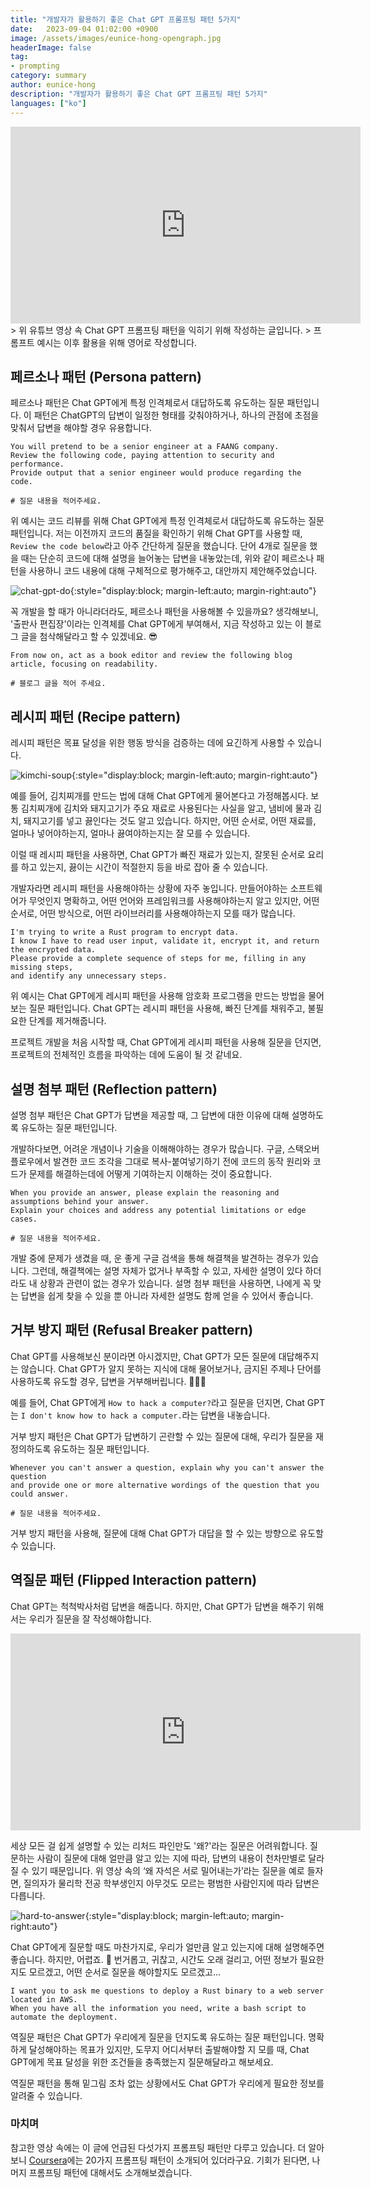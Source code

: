 ```yaml
---
title: "개발자가 활용하기 좋은 Chat GPT 프롬프팅 패턴 5가지" 
date:   2023-09-04 01:02:00 +0900
image: /assets/images/eunice-hong-opengraph.jpg
headerImage: false
tag:
- prompting
category: summary
author: eunice-hong
description: "개발자가 활용하기 좋은 Chat GPT 프롬프팅 패턴 5가지"
languages: ["ko"]
---
```



<iframe width="560" height="315" src="https://www.youtube.com/embed/WRkig3VeRLY?si=hvKzEL8rOl6Eomb6" title="YouTube video player" frameborder="0" allow="accelerometer; autoplay; clipboard-write; encrypted-media; gyroscope; picture-in-picture; web-share" allowfullscreen></iframe>
> 위 유튜브 영상 속 Chat GPT 프롬프팅 패턴을 익히기 위해 작성하는 글입니다.
> 프롬프트 예시는 이후 활용을 위해 영어로 작성합니다.

## 페르소나 패턴 (Persona pattern)

페르소나 패턴은 Chat GPT에게 특정 인격체로서 대답하도록 유도하는 질문 패턴입니다.
이 패턴은 ChatGPT의 답변이 일정한 형태를 갖춰야하거나, 하나의 관점에 초점을 맞춰서 답변을 해야할 경우 유용합니다. 


```text
You will pretend to be a senior engineer at a FAANG company. 
Review the following code, paying attention to security and performance. 
Provide output that a senior engineer would produce regarding the code. 

# 질문 내용을 적어주세요.
```

위 예시는 코드 리뷰를 위해 Chat GPT에게 특정 인격체로서 대답하도록 유도하는 질문 패턴입니다.
저는 이전까지 코드의 품질을 확인하기 위해 Chat GPT를 사용할 때, `Review the code below`라고 아주 간단하게 질문을 했습니다.
단어 4개로 질문을 했을 때는 단순히 코드에 대해 설명을 늘어놓는 답변을 내놓았는데,
위와 같이 페르소나 패턴을 사용하니 코드 내용에 대해 구체적으로 평가해주고, 대안까지 제안해주었습니다.

![chat-gpt-do](https://giphy.com/gifs/pudgypenguins-internet-bard-chatgpt-0lGd2OXXHe4tFhb7Wh){:style="display:block; margin-left:auto; margin-right:auto"}

꼭 개발을 할 때가 아니라더라도, 페르소나 패턴을 사용해볼 수 있을까요?
생각해보니, '출판사 편집장'이라는 인격체를 Chat GPT에게 부여해서, 지금 작성하고 있는 이 블로그 글을 첨삭해달라고 할 수 있겠네요. 
😎

```text
From now on, act as a book editor and review the following blog article, focusing on readability.

# 블로그 글을 적어 주세요.
```

## 레시피 패턴 (Recipe pattern)

레시피 패턴은 목표 달성을 위한 행동 방식을 검증하는 데에 요긴하게 사용할 수 있습니다.

![kimchi-soup](https://media.giphy.com/media/JR6vxmWsXIE3TuPQkQ/giphy.gif){:style="display:block; margin-left:auto; margin-right:auto"}

예를 들어, 김치찌개를 만드는 법에 대해 Chat GPT에게 물어본다고 가정해봅시다.
보통 김치찌개에 김치와 돼지고기가 주요 재료로 사용된다는 사실을 알고, 냄비에 물과 김치, 돼지고기를 넣고 끓인다는 것도 알고 있습니다.
하지만, 어떤 순서로, 어떤 재료를, 얼마나 넣어야하는지, 얼마나 끓여야하는지는 잘 모를 수 있습니다.

이럴 때 레시피 패턴을 사용하면, Chat GPT가 빠진 재료가 있는지, 잘못된 순서로 요리를 하고 있는지, 
끓이는 시간이 적절한지 등을 바로 잡아 줄 수 있습니다.

개발자라면 레시피 패턴을 사용해야하는 상황에 자주 놓입니다.
만들어야하는 소프트웨어가 무엇인지 명확하고, 어떤 언어와 프레임워크를 사용해야하는지 알고 있지만,
어떤 순서로, 어떤 방식으로, 어떤 라이브러리를 사용해야하는지 모를 때가 많습니다.

```text
I'm trying to write a Rust program to encrypt data. 
I know I have to read user input, validate it, encrypt it, and return the encrypted data. 
Please provide a complete sequence of steps for me, filling in any missing steps, 
and identify any unnecessary steps.
```

위 예시는 Chat GPT에게 레시피 패턴을 사용해 암호화 프로그램을 만드는 방법을 물어보는 질문 패턴입니다.
Chat GPT는 레시피 패턴을 사용해, 빠진 단계를 채워주고, 불필요한 단계를 제거해줍니다.

프로젝트 개발을 처음 시작할 때, Chat GPT에게 레시피 패턴을 사용해 질문을 던지면,
프로젝트의 전체적인 흐름을 파악하는 데에 도움이 될 것 같네요.


## 설명 첨부 패턴 (Reflection pattern)

설명 첨부 패턴은 Chat GPT가 답변을 제공할 때, 그 답변에 대한 이유에 대해 설명하도록 유도하는 질문 패턴입니다.

개발하다보면, 어려운 개념이나 기술을 이해해야하는 경우가 많습니다.
구글, 스택오버플로우에서 발견한 코드 조각을 그대로 복사-붙여넣기하기 전에 
코드의 동작 원리와 코드가 문제를 해결하는데에 어떻게 기여하는지 이해하는 것이 중요합니다.

```text
When you provide an answer, please explain the reasoning and assumptions behind your answer. 
Explain your choices and address any potential limitations or edge cases.

# 질문 내용을 적어주세요.
```

개발 중에 문제가 생겼을 때, 운 좋게 구글 검색을 통해 해결책을 발견하는 경우가 있습니다.
그런데, 해결책에는 설명 자체가 없거나 부족할 수 있고, 자세한 설명이 있다 하더라도 내 상황과 관련이 없는 경우가 있습니다.
설명 첨부 패턴을 사용하면, 나에게 꼭 맞는 답변을 쉽게 찾을 수 있을 뿐 아니라 자세한 설명도 함께 얻을 수 있어서 좋습니다. 

## 거부 방지 패턴 (Refusal Breaker pattern)

Chat GPT를 사용해보신 분이라면 아시겠지만, Chat GPT가 모든 질문에 대답해주지는 않습니다.
Chat GPT가 알지 못하는 지식에 대해 물어보거나, 금지된 주제나 단어를 사용하도록 유도할 경우,
답변을 거부해버립니다. 🙈🙉🙊

예를 들어, Chat GPT에게 `How to hack a computer?`라고 질문을 던지면,
Chat GPT는 `I don't know how to hack a computer.`라는 답변을 내놓습니다.

거부 방지 패턴은 Chat GPT가 답변하기 곤란할 수 있는 질문에 대해, 우리가 질문을 재정의하도록 유도하는 질문 패턴입니다.

```text
Whenever you can't answer a question, explain why you can't answer the question 
and provide one or more alternative wordings of the question that you could answer.

# 질문 내용을 적어주세요.
```

거부 방지 패턴을 사용해, 질문에 대해 Chat GPT가 대답을 할 수 있는 방향으로 유도할 수 있습니다.


## 역질문 패턴 (Flipped Interaction pattern)

Chat GPT는 척척박사처럼 답변을 해줍니다.
하지만, Chat GPT가 답변을 해주기 위해서는 우리가 질문을 잘 작성해야합니다.

<iframe width="560" height="315" src="https://www.youtube.com/embed/MO0r930Sn_8?si=c2Xy7UraueGeG1YJ" title="YouTube video player" frameborder="0" allow="accelerometer; clipboard-write; encrypted-media; gyroscope; picture-in-picture; web-share" allowfullscreen></iframe>

세상 모든 걸 쉽게 설명할 수 있는 리처드 파인만도 '왜?'라는 질문은 어려워합니다.
질문하는 사람이 질문에 대해 얼만큼 알고 있는 지에 따라, 답변의 내용이 천차만별로 달라질 수 있기 때문입니다.
위 영상 속의 ‘왜 자석은 서로 밀어내는가’라는 질문을 예로 들자면, 
질의자가 물리학 전공 학부생인지 아무것도 모르는 평범한 사람인지에 따라 답변은 다릅니다.

![hard-to-answer](https://media.giphy.com/media/aKsalVFVKsFxf4MueH/giphy.gif){:style="display:block; margin-left:auto; margin-right:auto"}

Chat GPT에게 질문할 때도 마찬가지로, 우리가 얼만큼 알고 있는지에 대해 설명해주면 좋습니다.
하지만, 어렵죠. 🤦
번거롭고, 귀찮고, 시간도 오래 걸리고, 어떤 정보가 필요한지도 모르겠고, 어떤 순서로 질문을 해야할지도 모르겠고...

```text
I want you to ask me questions to deploy a Rust binary to a web server located in AWS. 
When you have all the information you need, write a bash script to automate the deployment.
```

역질문 패턴은 Chat GPT가 우리에게 질문을 던지도록 유도하는 질문 패턴입니다.
명확하게 달성해야하는 목표가 있지만, 도무지 어디서부터 출발해야할 지 모를 때,
Chat GPT에게 목표 달성을 위한 조건들을 충족했는지 질문해달라고 해보세요.

역질문 패턴을 통해 밑그림 조차 없는 상황에서도 Chat GPT가 우리에게 필요한 정보를 알려줄 수 있습니다.

### 마치며

참고한 영상 속에는 이 글에 언급된 다섯가지 프롬프팅 패턴만 다루고 있습니다.
더 알아보니 [Coursera][prompt-engineering]에는 20가지 프롬프팅 패턴이 소개되어 있더라구요.
기회가 된다면, 나머지 프롬프팅 패턴에 대해서도 소개해보겠습니다.


[prompt-engineering]: https://www.coursera.org/learn/prompt-engineering#modules

